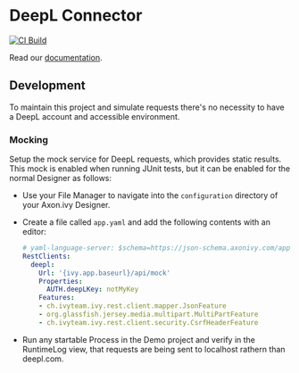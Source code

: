# DeepL Connector

[![CI Build](https://github.com/axonivy-market/deepl-connector/actions/workflows/ci.yml/badge.svg)](https://github.com/axonivy-market/deepl-connector/actions/workflows/ci.yml)

Read our [documentation](deepl-connector-product/README.md).


## Development

To maintain this project and simulate requests there's no necessity to have a DeepL account and accessible environment.

### Mocking
Setup the mock service for DeepL requests, which provides static results. This mock is enabled when running JUnit tests, but it can be enabled for the normal Designer as follows:

- Use your File Manager to navigate into the `configuration` directory of your Axon.ivy Designer.
- Create a file called `app.yaml` and add the following contents with an editor:
    
    ```yaml
    # yaml-language-server: $schema=https://json-schema.axonivy.com/app/12.0.0/app.json
    RestClients:
      deepl:
        Url: '{ivy.app.baseurl}/api/mock'
        Properties:
          AUTH.deepLKey: notMyKey
        Features:
        - ch.ivyteam.ivy.rest.client.mapper.JsonFeature
        - org.glassfish.jersey.media.multipart.MultiPartFeature
        - ch.ivyteam.ivy.rest.client.security.CsrfHeaderFeature
    ```
- Run any startable Process in the Demo project and verify in the RuntimeLog view, that requests are being sent to localhost rathern than deepl.com.

